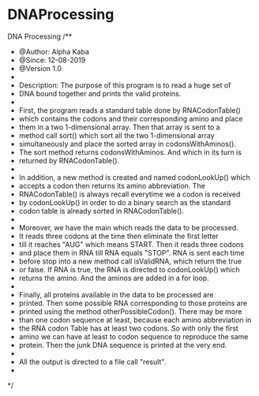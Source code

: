 # DNAProcessing
DNA Processing
/**
 * @Author: Alpha Kaba
 * @Since: 12-08-2019
 * @Version 1.0
 *
 * Description: The purpose of this program is to read a huge set of 
 * DNA bound together and prints the valid proteins.
 *
 * First, the program reads a standard table done by RNACodonTable()
 * which contains the codons and their corresponding amino and place 
 * them in a two 1-dimensional array. Then that array is sent to a 
 * method call sort() which sort all the two 1-dimensional array
 * simultaneously and place the sorted array in codonsWithAminos(). 
 * The sort method returns codonsWithAminos. And which in its turn is
 * returned by RNACodonTable().
 *
 * In addition, a new method is created and named codonLookUp() which
 * accepts a codon then returns its amino abbreviation. The 
 * RNACodonTable() is always recall everytime we a codon is received 
 * by codonLookUp() in order to do a binary search as the standard 
 * codon table is already sorted in RNACodonTable().
 *
 * Moreover, we have the main which reads the data to be processed. 
 * It reads three codons at the time then eliminate the first letter 
 * till it reaches "AUG" which means START. Then it reads three codons
 * and place them in RNA till RNA equals "STOP". RNA is sent each time
 * before stop into a new method call isValidRNA, which return the true
 * or false. If RNA is true, the RNA is directed to codonLookUp() which
 * returns the amino. And the aminos are added in a for loop.
 *
 * Finally, all proteins available in the data to be processed are 
 * printed. Then some possible RNA corresponding to those proteins are
 * printed using the method otherPossibleCodon(). There may be more 
 * than one codon sequence at least, because each amino abbreviation in
 * the RNA codon Table has at least two codons. So with only the first 
 * amino we can have at least to codon sequence to reproduce the same
 * protein. Then the junk DNA sequence is printed at the very end. 
 * 
 * All the output is directed to a file call "result".
 *
 */
